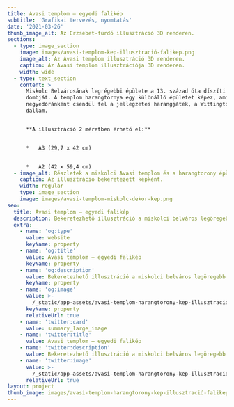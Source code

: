 ```yaml
---
title: Avasi templom – egyedi falikép
subtitle: 'Grafikai tervezés, nyomtatás'
date: '2021-03-26'
thumb_image_alt: Az Erzsébet-fürdő illusztráció 3D renderen.
sections:
  - type: image_section
    image: images/avasi-templom-kep-illusztració-falikep.png
    image_alt: Az Avasi templom illusztráció 3D renderen.
    caption: Az Avasi templom illusztrációja 3D renderen.
    width: wide
  - type: text_section
    content: >
      Miskolc Belvárosának legrégebbi épülete a 13. század óta díszíti az Avas
      dombját. A templom harangtornya egy különálló épületet képez, amiből
      negyedóránként csendül fel a jellegzetes harangjáték, a Wittingtoni
      dallam.


      **A illusztráció 2 méretben érhető el:**


      *   A3 (29,7 x 42 cm)


      *   A2 (42 x 59,4 cm)
  - image_alt: Részletek a miskolci Avasi templom és a harangtorony épületeiről.
    caption: Az illusztráció bekeretezett képként.
    width: regular
    type: image_section
    image: images/avasi-templom-miskolc-dekor-kep.png
seo:
  title: Avasi templom – egyedi falikép
  description: Bekeretezhető illusztráció a miskolci belváros legöregebb épületéről.
  extra:
    - name: 'og:type'
      value: website
      keyName: property
    - name: 'og:title'
      value: Avasi templom – egyedi falikép
      keyName: property
    - name: 'og:description'
      value: Bekeretezhető illusztráció a miskolci belváros legöregebb épületéről.
      keyName: property
    - name: 'og:image'
      value: >-
        /_static/app-assets/avasi-templom-harangtorony-kep-illusztracio%CC%81-falikep%20(1).png
      keyName: property
      relativeUrl: true
    - name: 'twitter:card'
      value: summary_large_image
    - name: 'twitter:title'
      value: Avasi templom – egyedi falikép
    - name: 'twitter:description'
      value: Bekeretezhető illusztráció a miskolci belváros legöregebb épületéről.
    - name: 'twitter:image'
      value: >-
        /_static/app-assets/avasi-templom-harangtorony-kep-illusztracio%CC%81-falikep%20(1).png
      relativeUrl: true
layout: project
thumb_image: images/avasi-templom-harangtorony-kep-illusztració-falikep (1).png
---
```

